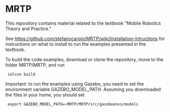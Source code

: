# MRTP
This repository contains material related to the textbook "Mobile Robotics Theory and Practice."

See https://github.com/stefanocarpin/MRTP/wiki/Installation-Intructions for instructions on what to install to run the examples presented in the textbook.

To build the code examples, download or clone the repository, move to the folder MRTP/MRTP, and run

     colcon build

Important: to run the examples using Gazebo, you need to set the environment variable GAZEBO_MODEL_PATH. Assuming you downloaded the files in your home, you should set

     export GAZEBO_MODEL_PATH=~MRTP/MRTP/src/gazeboenvs/models

